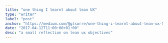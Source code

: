 ```yaml
---
title: "one thing I learnt about lean UX"
type: "writer"
label: "post"
anchor: "https://medium.com/@glsorre/one-thing-i-learnt-about-lean-ux-54201a40d81a"
date: "2017-04-12T11:00:00+01:00"
desc: "a small reflection on lean ux objectives"
---
```

